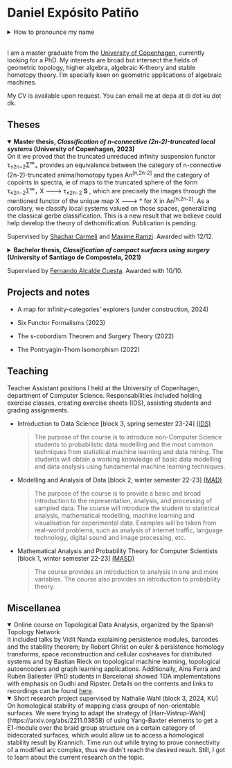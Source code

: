 # Daniel Expósito Patiño
<details>
<summary>How to pronounce my name</summary>
  
 Emphasis is placed in the highlighted syllables in each word: Dani<strong>el</strong> Ex<strong>pó</strong>sito Pa<strong>ti</strong>ño. Additionally, the letter ñ is pronounced as gn in french (champignon) or close to ny in english (canyon).
 
</details>
<br/>

I am a master graduate from the [University of Copenhagen](https://geotop.math.ku.dk/), currently looking for a PhD. My interests are broad but intersect the fields of geometric
topology, higher algebra, algebraic K-theory and stable homotopy theory. I’m specially keen on geometric applications of algebraic machines.

My CV is available upon request. You can email me at   depa at di dot ku dot dk.

## Theses
<details open><summary><strong>Master thesis, <i>Classification of n-connective (2n-2)-truncated local systems</i> (University of Copenhagen, 2023)</strong></summary>
  On it we proved that the truncated unreduced infinity suspension functor τ<sub>≤2n−2</sub>Σ<sup>∞</sup><sub>+</sub> provides an equivalence between the category of n-connective (2n-2)-truncated anima/homotopy types An<sup>[n,2n-2]</sup> and the category of copoints in spectra, ie of maps to the truncated sphere of the form  τ<sub>≤2n−2</sub>Σ<sup>∞</sup><sub>+</sub> X ---> τ<sub>≤2n−2</sub> <strong>S</strong> , which are precisely the images through the mentioned functor of the unique map X ---> * for X in An<sup>[n,2n-2]</sup>. As a corollary, we classify local systems valued on those spaces, generalizing the classical gerbe classification. This is a new result that we believe could help develop the theory of dethomification. Publication is pending.
</details>
  
Supervised by [Shachar Carmeli](https://sites.google.com/view/shachar-carmeli/home) and [Maxime Ramzi](https://sites.google.com/view/maxime-ramzi-en). Awarded with 12/12.

<details><summary><strong>Bachelor thesis, <i>Classification of compact surfaces using surgery</i> (University of Santiago de Compostela, 2021)</strong></summary>
  (Language: galician) The focus of the project was reproving the classification of surfaces theorem using a surgery argument by Zeeman. With group actions on the hyperbolic plane and glueing we present models for each homeo type of surface, we show that C1 surfaces are triangulable using an idea of Weil involving riemannian methods, we define handles and show the different glueing orientations and lastly prove the theorem using surgery techniques and euler characteristic considerations.
</details>

Supervised by [Fernando Alcalde Cuesta](https://arxiv.org/search/math?searchtype=author&query=Cuesta%2C+F+A). Awarded with 10/10.

## Projects and notes
- A map for infinity-categories' explorers (under construction, 2024)

- Six Functor Formalisms (2023)

- The s-cobordism Theorem and Surgery Theory (2022)

- The Pontryagin-Thom Isomorphism (2022)

## Teaching 
Teacher Assistant positions I held at the University of Copenhagen, department of Computer Science. Responsabilities included holding exercise classes, creating exercise sheets (IDS), assisting students and grading assignments.

- Introduction to Data Science [block 3, spring semester 23-24] [(IDS)](https://kurser.ku.dk/course/ndak16003u)

  > The purpose of the course is to introduce non-Computer Science students to probabilistic data modelling and the most common techniques from statistical machine learning and data mining. The students will obtain a working knowledge of basic data modelling and data analysis using fundamental machine learning techniques. 

- Modelling and Analysis of Data [block 2, winter semester 22-23] [(MAD)](https://kurser.ku.dk/course/ndab16012u)

  > The purpose of the course is to provide a basic and broad introduction to the representation, analysis, and processing of sampled data. The course will introduce the student to statistical analysis, mathematical modelling, machine learning and visualisation for experimental data. Examples will be taken from real-world problems, such as analysis of internet traffic, language technology, digital sound and image processing, etc.

- Mathematical Analysis and Probability Theory for Computer Scientists [block 1, winter semester 22-23] [(MASD)](https://kurser.ku.dk/course/NDAB18002U)
  
  > The course provides an introduction to analysis in one and more variables. The course also provides an introduction to probability theory.

## Miscellanea 
<details open> <summary>Online course on Topological Data Analysis, organized by the Spanish Topology Network </summary>
It included talks by Vidit Nanda explaining persistence modules, barcodes and the stability theorem; by Robert Ghrist on euler & persistence homology transforms, space reconstruction and cellular cosheaves for distributed systems and by Bastian Rieck on topological machine learning, topological autoencoders and graph learning applications. Additionally, Aina Ferrà and Rubén Ballester (PhD students in Barcelona) showed TDA implementations with emphasis on Gudhi and Ripster. Details on the contents and links to recordings can be found <a href="[url](https://sites.google.com/view/introductiontotda/schedule-and-index)">here</a>.
</details>
<details open><summary>Short research project supervised by Nathalie Wahl (block 3, 2024, KU)</summary>
  On homological stability of mapping class groups of non-orientable surfaces. We were trying to adapt the strategy of [Harr-Vistrup-Wahl](https://arxiv.org/abs/2211.03858) of using Yang-Baxter elements to get a E1-module over the braid group structure on a certain category of bidecorated surfaces, which would allow us to access a homological stability result by Krannich. Time run out while trying to prove connectivity of a modified arc complex, thus we didn't reach the desired result. Still, I got to learn about the current research on the topic.
</details>
